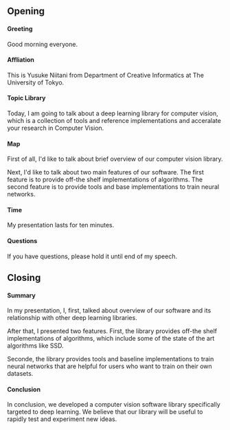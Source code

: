## Opening


#### Greeting
Good morning everyone. 

#### Affliation
This is Yusuke Niitani from Department of Creative Informatics at The University of Tokyo.


#### Topic Library
Today, I am going to talk about a deep learning library for computer vision, which is a collection of tools and reference implementations and acceralate your research in Computer Vision.


#### Map
First of all, I'd like to talk about brief overview of our computer vision library.

Next, I'd like to talk about two main features of our software.
The first feature is to provide off-the shelf implementations of algorithms.
The second feature is to provide tools and base implementations to train neural networks.


#### Time
My presentation lasts for ten minutes.

#### Questions
If you have questions, please hold it until end of my speech.




## Closing

#### Summary

In my presentation, I, first, talked about overview of our software and its relationship with other deep learning libraries.

After that, I presented two features.
First, the library provides off-the shelf implementations of algorithms, which include some of the state of the art algorithms like SSD.

Seconde, the library provides tools and baseline implementations to train neural networks that are helpful for users who want to train on their own datasets.

#### Conclusion
In conclusion, we developed a computer vision software library specifically targeted to deep learning.
We believe that our library will be useful to rapidly test and experiment new ideas.
